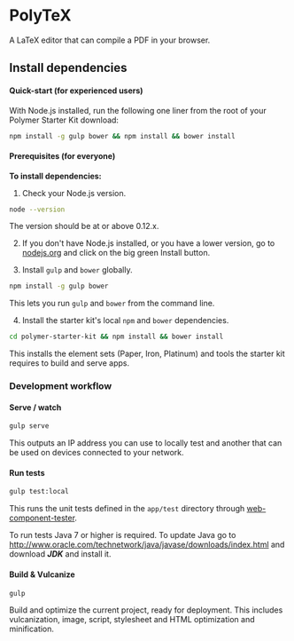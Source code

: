 # PolyTeX

A LaTeX editor that can compile a PDF in your browser.


## Install dependencies

#### Quick-start (for experienced users)

With Node.js installed, run the following one liner from the root of your Polymer Starter Kit download:

```sh
npm install -g gulp bower && npm install && bower install
```

#### Prerequisites (for everyone)

**To install dependencies:**

1)  Check your Node.js version.

```sh
node --version
```

The version should be at or above 0.12.x.

2)  If you don't have Node.js installed, or you have a lower version, go to [nodejs.org](https://nodejs.org) and click on the big green Install button.

3)  Install `gulp` and `bower` globally.

```sh
npm install -g gulp bower
```

This lets you run `gulp` and `bower` from the command line.

4)  Install the starter kit's local `npm` and `bower` dependencies.

```sh
cd polymer-starter-kit && npm install && bower install
```

This installs the element sets (Paper, Iron, Platinum) and tools the starter kit
requires to build and serve apps.

### Development workflow

#### Serve / watch

```sh
gulp serve
```

This outputs an IP address you can use to locally test and another that can be
used on devices connected to your network.

#### Run tests

```sh
gulp test:local
```

This runs the unit tests defined in the `app/test` directory through
[web-component-tester](https://github.com/Polymer/web-component-tester).

To run tests Java 7 or higher is required. To update Java go to
http://www.oracle.com/technetwork/java/javase/downloads/index.html and download
***JDK*** and install it.

#### Build & Vulcanize

```sh
gulp
```

Build and optimize the current project, ready for deployment. This includes
vulcanization, image, script, stylesheet and HTML optimization and minification.
